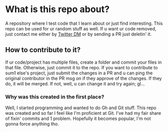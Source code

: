 # What is this repo about?

A repository where I test code that I learn about or just find interesting. This repo can be used for ur random stuff as well. If u want ur code removed, just contact me either by [Twitter DM](https://twitter.com/sriyansgamer) or by sending a PR just deletin' it.

## How to contribute to it?

If ur code/project has multiple files, create a folder and commit your files in that file. Otherwise, just commit it to the repo. If you want to contribute to sum1 else's project, just submit the changes in a PR and u can ping the original contributor in the PR msg on if they approve of the changes. If they do, it will be merged. If not, well, u can change it and try again; gl...

### Why was this created in the first place?

Well, I started programming and wanted to do Gh and Git stuff. This repo was created and so far I feel like I'm proficient at Git. I've had my fair share of fixin' commits and 1 problem. Hopefully it becomes popular, I'm not gonna force anything tho.
